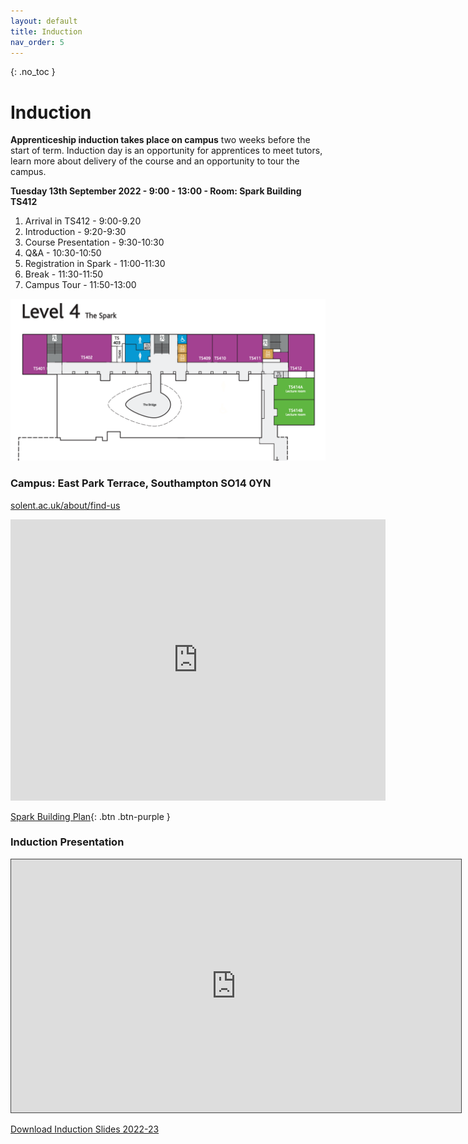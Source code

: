 ```yaml
---
layout: default
title: Induction
nav_order: 5
---
```


{: .no_toc } 

# Induction

**Apprenticeship induction takes place on campus** two weeks before the start of term. Induction day is an opportunity for apprentices to meet tutors, learn more about delivery of the course and an opportunity to tour the campus.

**Tuesday 13th September 2022 - 9:00 - 13:00 - Room: Spark Building TS412**

1. Arrival in TS412 - 9:00-9.20
1. Introduction - 9:20-9:30
1. Course Presentation - 9:30-10:30
1. Q&A - 10:30-10:50
1. Registration in Spark - 11:00-11:30
1. Break - 11:30-11:50
1. Campus Tour - 11:50-13:00



![](images/L4_spark_TS412.png)


### Campus: East Park Terrace, Southampton SO14 0YN

[solent.ac.uk/about/find-us](https://www.solent.ac.uk/about/find-us)

<iframe src="https://www.google.com/maps/embed?pb=!1m18!1m12!1m3!1d2515.8322225061675!2d-1.402574148061115!3d50.908320479440754!2m3!1f0!2f0!3f0!3m2!1i1024!2i768!4f13.1!3m3!1m2!1s0x487476b1943c33e9%3A0x7b3d2a7c433db059!2sSolent%20University!5e0!3m2!1sen!2suk!4v1658263361358!5m2!1sen!2suk" width="600" height="450" style="border:0;" allowfullscreen="" loading="lazy" referrerpolicy="no-referrer-when-downgrade"></iframe>

[Spark Building Plan](https://github.com/martinsolent/solent_store/raw/main/the-spark-room-guide-and-map.pdf){: .btn .btn-purple }



### Induction Presentation

<iframe src="https://solent.cloud.panopto.eu/Panopto/Pages/Embed.aspx?id=b0b14943-b23a-4114-8a28-ada801008324&autoplay=false&offerviewer=true&showtitle=true&showbrand=true&captions=true&interactivity=all" height="405" width="720" style="border: 1px solid #464646;" allowfullscreen allow="autoplay"></iframe>

[Download Induction Slides 2022-23](info/BDATS_HNC_INDUCTION_2022-23.pptx)